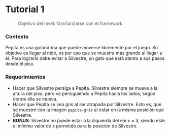 # Tutorial 1

> Objetivo del nivel: familiarizarse con el framework

### Contexto
Pepita es una golondrina que puede moverse libremente por el juego. Su objetivo es llegar al nido, es por eso que se muestra más grande al llegar a él. Para lograrlo debe evitar a Silvestre, un gato que está atento a sus pasos desde el piso.

### Requerimientos
- Hacer que Silvestre persiga a Pepita. Silvestre siempre se mueve a la altura del piso, pero va persiguiendo a Pepita hacia los lados, según donde ella se mueva.
- Hacer que Pepita se vea gris al ser atrapada por Silvestre. Esto es, que se muestre con la imagen `pepita-gris` al estar en la misma posición que Silvestre.
- **BONUS**: Silvestre no puede estar a la izquierda del eje x = 3, siendo éste el mínimo valor de x permitido para la posición de Silvestre.
